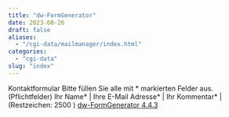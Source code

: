 ```yaml
---
title: "dw-FormGenerator"
date: 2023-08-26
draft: false
aliases:
  - "/cgi-data/mailmanager/index.html"
categories:
  - "cgi-data"
slug: "index"
---
```

Kontaktformular
Bitte füllen Sie alle mit * markierten Felder aus. (Pflichtfelder)
Ihr Name* |
Ihre E-Mail Adresse* |
Ihr Kommentar* | (Restzeichen: 2500 )
[dw-FormGenerator 4.4.3](https://www.dw-formmailer.de)